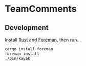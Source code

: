 # TeamComments

## Development

Install [Rust](https://www.rust-lang.org/) and [Foreman](https://github.com/Roblox/foreman), then run...

```sh
cargo install foreman
foreman install
./bin/kayak
```
